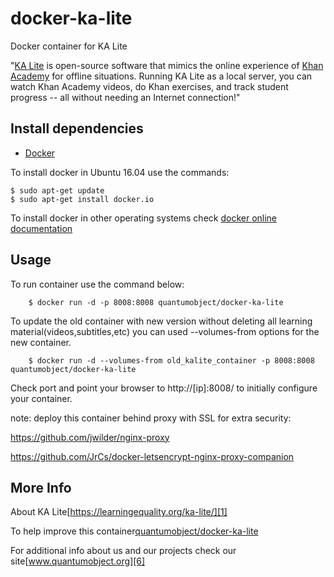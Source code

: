 # docker-ka-lite

Docker container for KA Lite

"[KA Lite][1] is open-source software that mimics the online experience of [Khan Academy][2] for offline situations. Running KA Lite as a local server, you can watch Khan Academy videos, do Khan exercises, and track student progress -- all without needing an Internet connection!"

## Install dependencies

  - [Docker][3]

To install docker in Ubuntu 16.04 use the commands:

    $ sudo apt-get update
    $ sudo apt-get install docker.io

 To install docker in other operating systems check [docker online documentation][4]

## Usage

To run container use the command below:

        $ docker run -d -p 8008:8008 quantumobject/docker-ka-lite
        
To update the old container with new version without deleting all learning material(videos,subtitles,etc) you can used --volumes-from options for the new container.

        $ docker run -d --volumes-from old_kalite_container -p 8008:8008 quantumobject/docker-ka-lite
 
Check port and point your browser to http://[ip]:8008/  to initially configure your container.

note: deploy this container behind proxy with SSL for extra security:

https://github.com/jwilder/nginx-proxy

https://github.com/JrCs/docker-letsencrypt-nginx-proxy-companion

## More Info

About  KA Lite[https://learningequality.org/ka-lite/][1]

To help improve this container[quantumobject/docker-ka-lite][5]

For additional info about us and our projects check our site[www.quantumobject.org][6]

[1]:https://learningequality.org/ka-lite/
[2]:https://www.khanacademy.org/
[3]:https://www.docker.com/
[4]:http://docs.docker.com/
[5]:https://github.com/QuantumObject/docker-ka-lite/
[6]:https://www.quantumobject.org/


